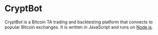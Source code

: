 # CryptBot
CryptBot is a Bitcoin TA trading and backtesting platform that connects to popular Bitcoin exchanges. It is written in JavaScript and runs on [Node.js](http://nodejs.org).
